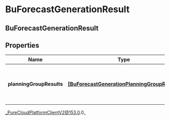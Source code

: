 # BuForecastGenerationResult

## BuForecastGenerationResult

## Properties

|Name | Type | Description | Notes|
|------------ | ------------- | ------------- | -------------|
| **planningGroupResults** | [**[BuForecastGenerationPlanningGroupResult]**](BuForecastGenerationPlanningGroupResult) | Generation results, broken down by planning group | [optional] |



_PureCloudPlatformClientV2@153.0.0_

